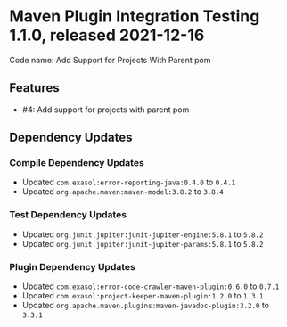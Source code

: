 # Maven Plugin Integration Testing 1.1.0, released 2021-12-16

Code name: Add Support for Projects With Parent pom

## Features

* #4: Add support for projects with parent pom

## Dependency Updates

### Compile Dependency Updates

* Updated `com.exasol:error-reporting-java:0.4.0` to `0.4.1`
* Updated `org.apache.maven:maven-model:3.8.2` to `3.8.4`

### Test Dependency Updates

* Updated `org.junit.jupiter:junit-jupiter-engine:5.8.1` to `5.8.2`
* Updated `org.junit.jupiter:junit-jupiter-params:5.8.1` to `5.8.2`

### Plugin Dependency Updates

* Updated `com.exasol:error-code-crawler-maven-plugin:0.6.0` to `0.7.1`
* Updated `com.exasol:project-keeper-maven-plugin:1.2.0` to `1.3.1`
* Updated `org.apache.maven.plugins:maven-javadoc-plugin:3.2.0` to `3.3.1`
